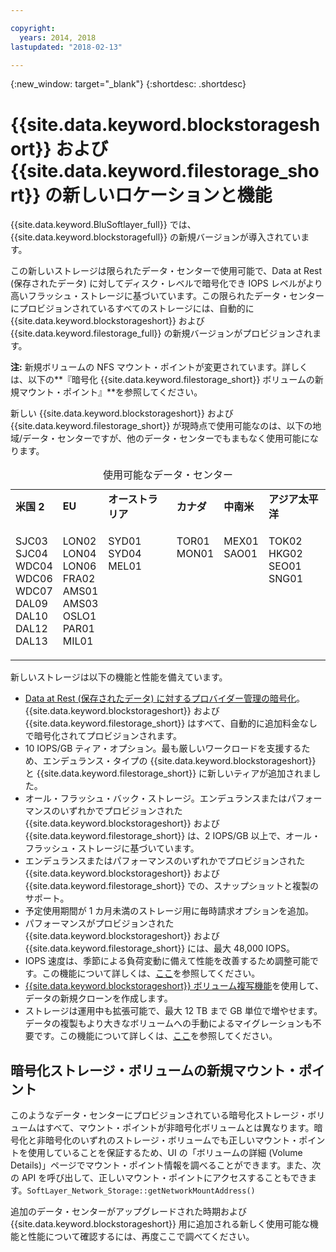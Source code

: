 ```yaml
---

copyright:
  years: 2014, 2018
lastupdated: "2018-02-13"

---
```

{:new_window: target="_blank"}
{:shortdesc: .shortdesc}

# {{site.data.keyword.blockstorageshort}} および {{site.data.keyword.filestorage_short}} の新しいロケーションと機能

{{site.data.keyword.BluSoftlayer_full}} では、{{site.data.keyword.blockstoragefull}} の新規バージョンが導入されています。 

この新しいストレージは限られたデータ・センターで使用可能で、Data at Rest (保存されたデータ) に対してディスク・レベルで暗号化でき IOPS レベルがより高いフラッシュ・ストレージに基づいています。この限られたデータ・センターにプロビジョンされているすべてのストレージには、自動的に {{site.data.keyword.blockstorageshort}} および {{site.data.keyword.filestorage_full}} の新規バージョンがプロビジョンされます。

**注:** 新規ボリュームの NFS マウント・ポイントが変更されています。詳しくは、以下の**『暗号化 {{site.data.keyword.filestorage_short}} ボリュームの新規マウント・ポイント』**を参照してください。

新しい {{site.data.keyword.blockstorageshort}} および {{site.data.keyword.filestorage_short}} が現時点で使用可能なのは、以下の地域/データ・センターですが、他のデータ・センターでもまもなく使用可能になります。
<table style="width:100%;">
	<caption>使用可能なデータ・センター</caption>
	<tbody>
		<tr>
			<td><strong>米国 2</strong></td>
			<td><strong>EU</strong></td>
			<td><strong>オーストラリア</strong></td>
			<td><strong>カナダ</strong></td>
			<td><strong>中南米</strong></td>
			<td><strong>アジア太平洋</strong></td>
		</tr>
		<tr>
			<td>
				<p>SJC03<br />
				   SJC04<br />
					WDC04<br />
					WDC06<br />
					WDC07<br />
					DAL09<br />
					DAL10<br />
					DAL12<br />
					DAL13</p>
			</td>
			<td>
				<p>LON02<br />
				LON04<br />
				LON06<br />
				FRA02<br />
				AMS01<br />
				AMS03<br />
				OSLO1<br />
				PAR01<br />
				MIL01<br /></p>
			</td>
			<td>
				<p>SYD01<br />
				SYD04<br />
				MEL01<br /><br /><br /><br /><br /><br /><br /></p>
			</td>
			<td>
				<p>TOR01<br />
					MON01<br /><br /><br /><br /><br /><br /><br /><br /></p>
			</td>
			<td>
				<p>MEX01<br />SAO01<br /><br /><br /><br /><br /><br /><br /><br /></p>
			</td>
						<td>
				<p>TOK02<br />
				HKG02<br />
			        SEO01<br />
				SNG01<br /><br /><br /><br /><br /><br /></p>
			</td>
			</tr>
	</tbody>
</table>


新しいストレージは以下の機能と性能を備えています。

- [Data at Rest (保存されたデータ) に対するプロバイダー管理の暗号化](block-file-storage-encryption-rest.html)。{{site.data.keyword.blockstorageshort}} および {{site.data.keyword.filestorage_short}} はすべて、自動的に追加料金なしで暗号化されてプロビジョンされます。
- 10 IOPS/GB ティア・オプション。最も厳しいワークロードを支援するため、エンデュランス・タイプの {{site.data.keyword.blockstorageshort}} と {{site.data.keyword.filestorage_short}} に新しいティアが追加されました。
- オール・フラッシュ・バック・ストレージ。エンデュランスまたはパフォーマンスのいずれかでプロビジョンされた {{site.data.keyword.blockstorageshort}} および {{site.data.keyword.filestorage_short}} は、2 IOPS/GB 以上で、オール・フラッシュ・ストレージに基づいています。
- エンデュランスまたはパフォーマンスのいずれかでプロビジョンされた {{site.data.keyword.blockstorageshort}} および {{site.data.keyword.filestorage_short}} での、スナップショットと複製のサポート。
- 予定使用期間が 1 カ月未満のストレージ用に毎時請求オプションを追加。 
- パフォーマンスがプロビジョンされた {{site.data.keyword.blockstorageshort}} および {{site.data.keyword.filestorage_short}} には、最大 48,000 IOPS。
- IOPS 速度は、季節による負荷変動に備えて性能を改善するため調整可能です。この機能について詳しくは、[ここ](adjustable-iops.html)を参照してください。
- [{{site.data.keyword.blockstorageshort}} ボリューム複写機能](how-to-create-duplicate-volume.html)を使用して、データの新規クローンを作成します。
- ストレージは運用中も拡張可能で、最大 12 TB まで GB 単位で増やせます。データの複製もより大きなボリュームへの手動によるマイグレーションも不要です。この機能について詳しくは、[ここ](expandable_block_storage.html)を参照してください。

## 暗号化ストレージ・ボリュームの新規マウント・ポイント

このようなデータ・センターにプロビジョンされている暗号化ストレージ・ボリュームはすべて、マウント・ポイントが非暗号化ボリュームとは異なります。暗号化と非暗号化のいずれのストレージ・ボリュームでも正しいマウント・ポイントを使用していることを保証するため、UI の「ボリュームの詳細 (Volume Details)」ページでマウント・ポイント情報を調べることができます。また、次の API を呼び出して、正しいマウント・ポイントにアクセスすることもできます。`SoftLayer_Network_Storage::getNetworkMountAddress()`

追加のデータ・センターがアップグレードされた時期および {{site.data.keyword.blockstorageshort}} 用に追加される新しく使用可能な機能と性能について確認するには、再度ここで調べてください。

